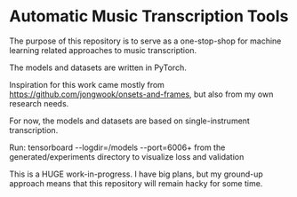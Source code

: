 # Automatic Music Transcription Tools
The purpose of this repository is to serve as a one-stop-shop for machine learning related approaches to music transcription.

The models and datasets are written in PyTorch.

Inspiration for this work came mostly from https://github.com/jongwook/onsets-and-frames, but also from my own research needs.

For now, the models and datasets are based on single-instrument transcription.

Run: tensorboard --logdir=<logdir>/models --port=6006+
from the generated/experiments directory to visualize loss and validation

This is a HUGE work-in-progress. I have big plans, but my ground-up approach means that this repository will remain hacky for some time.
